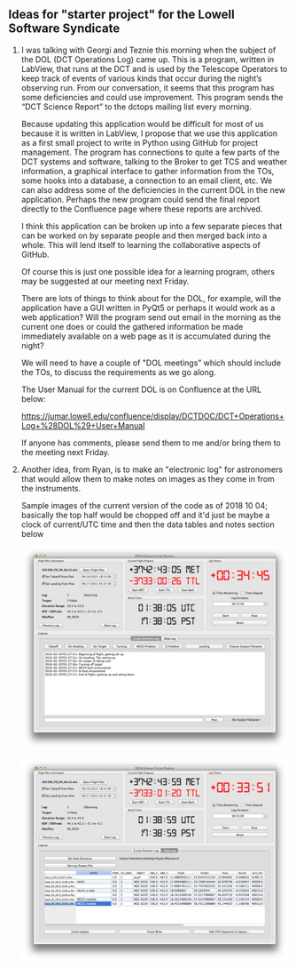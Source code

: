 ## Ideas for "starter project" for the Lowell Software Syndicate

1. I was talking with Georgi and Teznie this morning when the subject of the DOL (DCT Operations Log) came up.
This is a program, written in LabView, that runs at the DCT and is used by the Telescope Operators to keep track
of events of various kinds that occur during the night’s observing run.  From our conversation, it seems that this
program has some deficiencies and could use improvement.  This program sends the “DCT Science Report” to the
dctops mailing list every morning.

   Because updating this application would be difficult for most of us because it is written in LabView, I propose that
we use this application as a first small project to write in Python using GitHub for project management.  The program
has connections to quite a few parts of the DCT systems and software, talking to the Broker to get TCS and weather information,
a graphical interface to gather information from the TOs, some hooks into a database, a connection to an email
client, etc.  We can also address some of the deficiencies in the current DOL in the new application.  Perhaps the new program
could send the final report directly to the Confluence page where these reports are archived.

   I think this application can be broken up into a few separate pieces that can be worked on by separate people and
then merged back into a whole.  This will lend itself to learning the collaborative aspects of GitHub.

   Of course this is just one possible idea for a learning program, others may be suggested at our meeting next Friday.

   There are lots of things to think about for the DOL, for example, will the application have a GUI written in PyQt5 or perhaps it
would work as a web application?  Will the program send out email in the morning as the current one does or could the gathered
information be made immediately available on a web page as it is accumulated during the night?

   We will need to have a couple of "DOL meetings” which should include the TOs,  to discuss the requirements as we go along.

   The User Manual for the current DOL is on Confluence at the URL below:

   https://jumar.lowell.edu/confluence/display/DCTDOC/DCT+Operations+Log+%28DOL%29+User+Manual

   If anyone has comments, please send them to me and/or bring them to the meeting next Friday.


2. Another idea, from Ryan, is to make an "electronic log" for astronomers that would allow them to make notes
on images as they come in from the instruments.

   Sample images of the current version of the code as of 2018 10 04; basically the top half would be chopped off and it'd just be maybe a clock of current/UTC time and then the data tables and notes section below
   
   ![logo](https://github.com/LowellObservatory/TheSyndicate/blob/master/Images/Screen%20Shot%202016-02-19%20at%205.38.03%20PM.png "CruiseDirector Notes")
   
   ![logo](https://github.com/LowellObservatory/TheSyndicate/blob/master/Images/Screen%20Shot%202016-02-19%20at%205.38.55%20PM.png "CruiseDirector DataLog")
   
